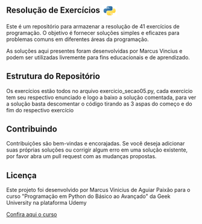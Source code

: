 ## Resolução de Exercícios <img align="center" alt="Vini-Python" height="30" width="40" src="https://raw.githubusercontent.com/devicons/devicon/master/icons/python/python-original.svg">
Este é um repositório para armazenar a resolução de 41 exercícios de programação. O objetivo é fornecer soluções simples e eficazes para problemas comuns em diferentes áreas da programação.

As soluções aqui presentes foram desenvolvidas por Marcus Vincius e podem ser utilizadas livremente para fins educacionais e de aprendizado.

## Estrutura do Repositório
Os exercícios estão todos no arquivo exercicio_secao05.py, cada exercicio tem seu respectivo enunciado e logo a baixo a solução comentada, para ver a solução basta descomentar o código tirando as 3 aspas do começo e do fim do respectivo exercício

## Contribuindo
Contribuições são bem-vindas e encorajadas. Se você deseja adicionar suas próprias soluções ou corrigir algum erro em uma solução existente, por favor abra um pull request com as mudanças propostas.

## Licença
Este projeto foi desenvolvido por Marcus Vinicius de Aguiar Paixão para o curso "Programação em Python do Básico ao Avançado" da Geek University na plataforma Udemy

<a href="https://www.udemy.com/course/curso-de-programacao-em-python-do-basico-ao-avancado/?src=sac&kw=Programa%C3%A7%C3%A3o+em+Python+do+b%C3%A1sico+ao">Confira aqui o curso</a>
